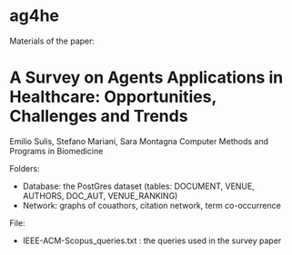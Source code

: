 # ag4he 

Materials of the paper: 

# A Survey on Agents Applications in Healthcare: Opportunities, Challenges and Trends
Emilio Sulis, Stefano Mariani, Sara Montagna
Computer Methods and Programs in Biomedicine

Folders:
- Database: the PostGres dataset (tables: DOCUMENT, VENUE, AUTHORS, DOC_AUT, VENUE_RANKING)
- Network: graphs of couathors, citation network, term co-occurrence

File: 
- IEEE-ACM-Scopus_queries.txt : the queries used in the survey paper


